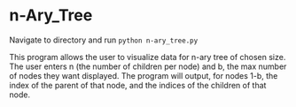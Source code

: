 # n-Ary_Tree

Navigate to directory and run `python n-ary_tree.py`

This program allows the user to visualize data for n-ary tree of chosen size. The user enters n (the number of children per node) and b, the max number of
nodes they want displayed. The program will output, for nodes 1-b, the index of the parent of that node, and the indices of the children of that node.
